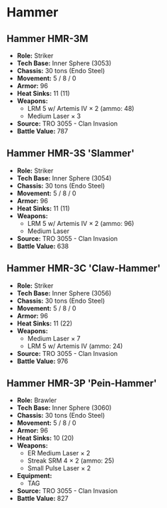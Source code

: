 # Hammer
## Hammer HMR-3M
- **Role:** Striker
- **Tech Base:** Inner Sphere (3053)
- **Chassis:** 30 tons (Endo Steel)
- **Movement:** 5 / 8 / 0
- **Armor:** 96
- **Heat Sinks:** 11 (11)
- **Weapons:**
  - LRM 5 w/ Artemis IV × 2 (ammo: 48)
  - Medium Laser × 3
- **Source:** TRO 3055 - Clan Invasion
- **Battle Value:** 787

## Hammer HMR-3S 'Slammer'
- **Role:** Striker
- **Tech Base:** Inner Sphere (3054)
- **Chassis:** 30 tons (Endo Steel)
- **Movement:** 5 / 8 / 0
- **Armor:** 96
- **Heat Sinks:** 11 (11)
- **Weapons:**
  - LRM 5 w/ Artemis IV × 2 (ammo: 96)
  - Medium Laser
- **Source:** TRO 3055 - Clan Invasion
- **Battle Value:** 638

## Hammer HMR-3C 'Claw-Hammer'
- **Role:** Striker
- **Tech Base:** Inner Sphere (3056)
- **Chassis:** 30 tons (Endo Steel)
- **Movement:** 5 / 8 / 0
- **Armor:** 96
- **Heat Sinks:** 11 (22)
- **Weapons:**
  - Medium Laser × 7
  - LRM 5 w/ Artemis IV (ammo: 24)
- **Source:** TRO 3055 - Clan Invasion
- **Battle Value:** 976

## Hammer HMR-3P 'Pein-Hammer'
- **Role:** Brawler
- **Tech Base:** Inner Sphere (3060)
- **Chassis:** 30 tons (Endo Steel)
- **Movement:** 5 / 8 / 0
- **Armor:** 96
- **Heat Sinks:** 10 (20)
- **Weapons:**
  - ER Medium Laser × 2
  - Streak SRM 4 × 2 (ammo: 25)
  - Small Pulse Laser × 2
- **Equipment:**
  - TAG
- **Source:** TRO 3055 - Clan Invasion
- **Battle Value:** 827

